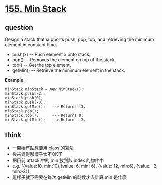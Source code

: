 # [155. Min Stack](https://leetcode.com/problems/min-stack/)

## question

Design a stack that supports push, pop, top, and retrieving the minimum element in constant time.

- push(x) -- Push element x onto stack.
- pop() -- Removes the element on top of the stack.
- top() -- Get the top element.
- getMin() -- Retrieve the minimum element in the stack.


**Example :**
```
MinStack minStack = new MinStack();
minStack.push(-2);
minStack.push(0);
minStack.push(-3);
minStack.getMin();   --> Returns -3.
minStack.pop();
minStack.top();      --> Returns 0.
minStack.getMin();   --> Returns -2.
```

## think
- 一開始有點想要用 class 的寫法
- 後來覺得那樣子太不OK了
- 把目前 attack 中的 min 放到該 index 的物件中
- e.g. [{value:10, min:10},{value: 6, min: 6}, {value: 12, min:6}, {value: -2, min:-2}]
- 這樣子就不需要在每次 getMin 的時侯才去計算 min 是什麼 